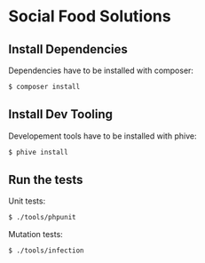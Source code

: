 # Social Food Solutions

## Install Dependencies

Dependencies have to be installed with composer:

``` bash
$ composer install
```

## Install Dev Tooling

Developement tools have to be installed with phive:

``` bash
$ phive install
```

## Run the tests

Unit tests:

``` bash
$ ./tools/phpunit
```

Mutation tests:

``` bash
$ ./tools/infection
```
